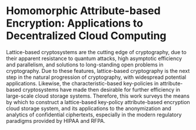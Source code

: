# Homomorphic Attribute-based Encryption: Applications to Decentralized Cloud Computing

Lattice-based cryptosystems are the cutting edge of cryptography, due to their apparent resistance to quantum attacks, high asymptotic efficiency and parallelism, and solutions to long-standing open problems in cryptography. Due to these features, lattice-based cryptography is the next step in the natural progression of cryptography, with widespread potential applications. Likewise, the characteristic-based key-policies in attribute-based cryptosystems have made then desirable for further efficiency in large-scale cloud storage systems. Therefore, this work surveys the means by which to construct a lattice-based key-policy attribute-based encryption cloud storage system, and its applications to the anonymization and analytics of confidential ciphertexts, especially in the modern regulatory paradigms provided by HIPAA and RFPA.
